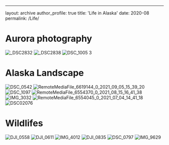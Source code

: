 ---
layout: archive
author_profile: true
title: 'Life in Alaska'
date: 2020-08
permalink: /Life/


# Aurora photography
![_DSC2832](https://user-images.githubusercontent.com/53156528/148191627-75f89fee-3c00-4233-b31a-2ac3d7d736b3.jpg)
![_DSC2838](https://user-images.githubusercontent.com/53156528/148191768-19a0dc97-6873-4cc0-b294-086bd8ed0c4e.jpg)
![DSC_1005 3](https://user-images.githubusercontent.com/53156528/148191955-99efcb8d-0384-41e3-adbe-cad5933921b0.JPG)

# Alaska Landscape
![DSC_0542](https://user-images.githubusercontent.com/53156528/148192424-13531031-664f-4902-803c-b655bc002ed5.jpg)
![RemoteMediaFile_6619144_0_2021_09_05_15_39_20](https://user-images.githubusercontent.com/53156528/148192662-062f9a53-d09e-431e-9600-4556c1774866.JPG)
![DSC_1097](https://user-images.githubusercontent.com/53156528/148192723-d6a9f607-e8d7-49ee-a26b-c5079690efef.JPG)
![RemoteMediaFile_6554370_0_2021_08_15_16_41_38](https://user-images.githubusercontent.com/53156528/148192821-b17b5e5e-15b3-4da4-af52-c2b08c0494fd.JPG)
![IMG_3032](https://user-images.githubusercontent.com/53156528/148193183-ad3f3a6f-004b-4b72-827b-b352799164a9.jpg)
![RemoteMediaFile_6554045_0_2021_07_04_14_41_18](https://user-images.githubusercontent.com/53156528/148193307-aae44456-30e3-4d9c-a463-a51329fc9e13.JPG)
![DSC02076](https://user-images.githubusercontent.com/53156528/148193755-da33b189-2491-4c79-b33d-ee20dee0243a.jpg)

# Wildlifes
![DJI_0558](https://user-images.githubusercontent.com/53156528/148194336-7af3cb86-839f-4e74-9bfb-87aea6a96b15.jpg)
![DJI_0611](https://user-images.githubusercontent.com/53156528/148194461-11cc33bf-203e-490b-9454-fe5f884a3385.jpeg)
![IMG_4012](https://user-images.githubusercontent.com/53156528/148194677-d6a5bb22-5b7c-49d1-9d94-71089adfcb12.jpg)
![DJI_0835](https://user-images.githubusercontent.com/53156528/148194858-6d52be98-e860-465d-922f-0007d013efb3.jpg)
![DSC_0797](https://user-images.githubusercontent.com/53156528/148195036-f09f4b6f-accd-4334-a2a0-0884d273a7bc.JPG)
![IMG_9629](https://user-images.githubusercontent.com/53156528/148195305-92812da6-cebb-4681-8356-8bb776eab043.jpg)

